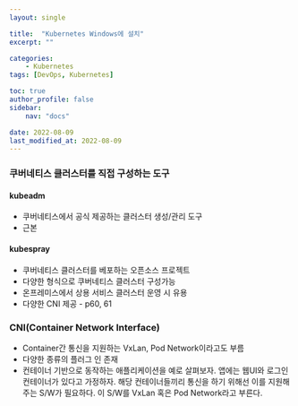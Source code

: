 ```yaml
---
layout: single

title:  "Kubernetes Windows에 설치"
excerpt: ""

categories:
    - Kubernetes
tags: [DevOps, Kubernetes]

toc: true
author_profile: false
sidebar:
    nav: "docs"

date: 2022-08-09
last_modified_at: 2022-08-09
---
```


### 쿠버네티스 클러스터를 직접 구성하는 도구
#### kubeadm
  - 쿠버네티스에서 공식 제공하는 클러스터 생성/관리 도구
  - 근본
#### kubespray
  - 쿠버네티스 클러스터를 베포하는 오픈소스 프로젝트
  - 다양한 형식으로 쿠버네티스 클러스터 구성가능
  - 온프레미스에서 상용 서비스 클러스터 운영 시 유용
  - 다양한 CNI 제공 - p60, 61

### CNI(Container Network Interface)
- Container간 통신을 지원하는 VxLan, Pod Network이라고도 부름
- 다양한 종류의 플러그 인 존재
- 컨테이너 기반으로 동작하는 애플리케이션을 예로 살펴보자.
  앱에는 웹UI와 로그인 컨테이너가 있다고 가정하자.
  해당 컨테이너들끼리 통신을 하기 위해선 이를 지원해주는 S/W가 필요하다.
  이 S/W를 VxLan 혹은 Pod Network라고 부른다.

### 
